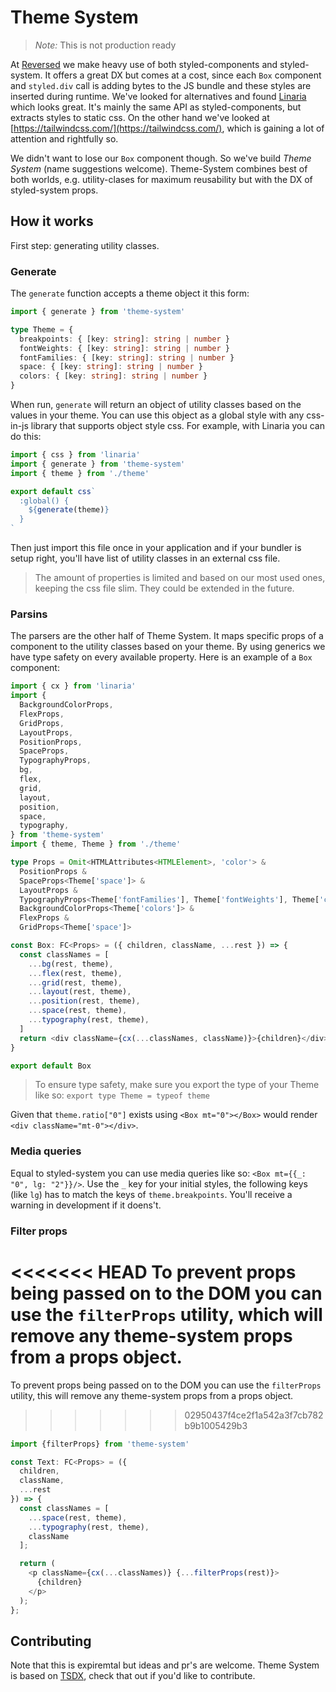 # Theme System

> _Note:_ This is not production ready

At [Reversed](https://www.thinkreversed.com) we make heavy use of both styled-components and styled-system. It offers a great DX but comes at a cost, since each `Box` component and `styled.div` call is adding bytes to the JS bundle and these styles are inserted during runtime. We've looked for alternatives and found [Linaria](https://linaria.now.sh/) which looks great. It's mainly the same API as styled-components, but extracts styles to static css. On the other hand we've looked at [https://tailwindcss.com/](https://tailwindcss.com/), which is gaining a lot of attention and rightfully so.

We didn't want to lose our `Box` component though. So we've build _Theme System_ (name suggestions welcome). Theme-System combines best of both worlds, e.g. utility-clases for maximum reusability but with the DX of styled-system props.

## How it works

First step: generating utility classes.

### Generate

The `generate` function accepts a theme object it this form:

```typescript
import { generate } from 'theme-system'

type Theme = {
  breakpoints: { [key: string]: string | number }
  fontWeights: { [key: string]: string | number }
  fontFamilies: { [key: string]: string | number }
  space: { [key: string]: string | number }
  colors: { [key: string]: string | number }
}
```

When run, `generate` will return an object of utility classes based on the values in your theme. You can use this object as a global style with any css-in-js library that supports object style css. For example, with Linaria you can do this:

```typescript
import { css } from 'linaria'
import { generate } from 'theme-system'
import { theme } from './theme'

export default css`
  :global() {
    ${generate(theme)}
  }
`
```

Then just import this file once in your application and if your bundler is setup right, you'll have list of utility classes in an external css file.

> The amount of properties is limited and based on our most used ones, keeping the css file slim. They could be extended in the future.

### Parsins

The parsers are the other half of Theme System. It maps specific props of a component to the utility classes based on your theme. By using generics we have type safety on every available property. Here is an example of a `Box` component:

```typescript
import { cx } from 'linaria'
import {
  BackgroundColorProps,
  FlexProps,
  GridProps,
  LayoutProps,
  PositionProps,
  SpaceProps,
  TypographyProps,
  bg,
  flex,
  grid,
  layout,
  position,
  space,
  typography,
} from 'theme-system'
import { theme, Theme } from './theme'

type Props = Omit<HTMLAttributes<HTMLElement>, 'color'> &
  PositionProps &
  SpaceProps<Theme['space']> &
  LayoutProps &
  TypographyProps<Theme['fontFamilies'], Theme['fontWeights'], Theme['colors']> &
  BackgroundColorProps<Theme['colors']> &
  FlexProps &
  GridProps<Theme['space']>

const Box: FC<Props> = ({ children, className, ...rest }) => {
  const classNames = [
    ...bg(rest, theme),
    ...flex(rest, theme),
    ...grid(rest, theme),
    ...layout(rest, theme),
    ...position(rest, theme),
    ...space(rest, theme),
    ...typography(rest, theme),
  ]
  return <div className={cx(...classNames, className)}>{children}</div>
}

export default Box
```

> To ensure type safety, make sure you export the type of your Theme like so: `export type Theme = typeof theme`

Given that `theme.ratio["0"]` exists using `<Box mt="0"></Box>` would render `<div className="mt-0"></div>`.

### Media queries

Equal to styled-system you can use media queries like so: `<Box mt={{_: "0", lg: "2"}}/>`. Use the `_` key for your initial styles, the following keys (like `lg`) has to match the keys of `theme.breakpoints`. You'll receive a warning in development if it doens't.

### Filter props

<<<<<<< HEAD
To prevent props being passed on to the DOM you can use the `filterProps` utility, which will remove any theme-system props from a props object.
=======
To prevent props being passed on to the DOM you can use the `filterProps` utility, this will remove any theme-system props from a props object.
>>>>>>> 02950437f4ce2f1a542a3f7cb782b9b1005429b3

```typescript
import {filterProps} from 'theme-system'

const Text: FC<Props> = ({
  children,
  className,
  ...rest
}) => {
  const classNames = [
    ...space(rest, theme),
    ...typography(rest, theme),
    className
  ];

  return (
    <p className={cx(...classNames)} {...filterProps(rest)}>
      {children}
    </p>
  );
};
```

## Contributing

Note that this is expiremtal but ideas and pr's are welcome. Theme System is based on [TSDX](https://github.com/formik/tsdx), check that out if you'd like to contribute.
